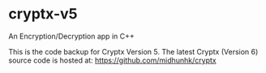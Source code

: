 # cryptx-v5
An Encryption/Decryption app in C++

This is the code backup for Cryptx Version 5.
The latest Cryptx (Version 6) source code is hosted at: https://github.com/midhunhk/cryptx
